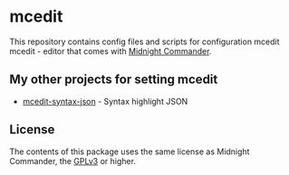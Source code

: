 # mcedit
This repository contains config files and scripts for configuration mcedit
mcedit - editor that comes with [Midnight Commander](https://midnight-commander.org).

## My other projects for setting mcedit

* [mcedit-syntax-json](https://github.com/neosy/mcedit-syntax-json) - Syntax highlight JSON

## License
The contents of this package uses the same license as Midnight Commander, the [GPLv3](https://www.gnu.org/licenses/gpl-3.0.en.html) or higher.
